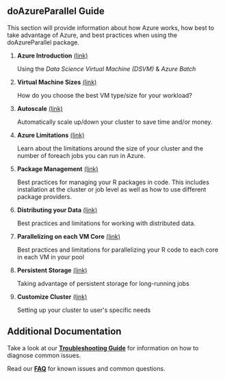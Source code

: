 ## doAzureParallel Guide 
This section will provide information about how Azure works, how best to take advantage of Azure, and best practices when using the doAzureParallel package.

1. **Azure Introduction** [(link)](./00-azure-introduction.md)

   Using the *Data Science Virtual Machine (DSVM)* & *Azure Batch* 

2. **Virtual Machine Sizes** [(link)](./10-vm-sizes.md)

   How do you choose the best VM type/size for your workload?

3. **Autoscale** [(link)](./11-autoscale.md)

   Automatically scale up/down your cluster to save time and/or money.

4. **Azure Limitations** [(link)](./12-quota-limitations.md)

   Learn about the limitations around the size of your cluster and the number of foreach jobs you can run in Azure.
   
4. **Package Management** [(link)](./20-package-management.md)

   Best practices for managing your R packages in code. This includes installation at the cluster or job level as well as how to use different package providers.
   
5. **Distributing your Data** [(link)](./21-distributing-data.md)

   Best practices and limitations for working with distributed data.
   
6. **Parallelizing on each VM Core** [(link)](./22-parallelizing-cores.md)

   Best practices and limitations for parallelizing your R code to each core in each VM in your pool 

7. **Persistent Storage** [(link)](./23-persistent-storage.md)

   Taking advantage of persistent storage for long-running jobs

8. **Customize Cluster** [(link)](./30-customize-cluster.md)

   Setting up your cluster to user's specific needs

## Additional Documentation
Take a look at our [**Troubleshooting Guide**](./40-troubleshooting.md) for information on how to diagnose common issues.

Read our [**FAQ**](./42-faq.md) for known issues and common questions.
